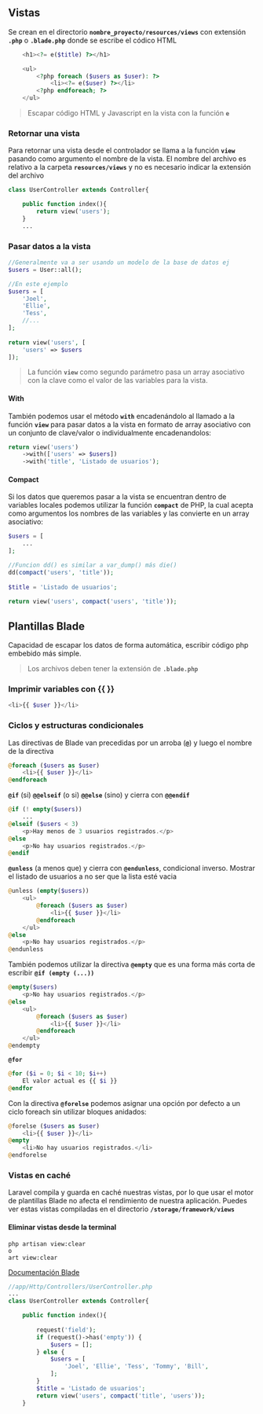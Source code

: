 ##  Vistas

Se crean en el directorio **`nombre_proyecto/resources/views`** con extensión **`.php`** o **`.blade.php`** donde se escribe el códico HTML

```php
    <h1><?= e($title) ?></h1>

    <ul>
        <?php foreach ($users as $user): ?>
            <li><?= e($user) ?></li>
        <?php endforeach; ?>
    </ul>
```
> Escapar código HTML y Javascript en la vista con la función **`e`**

### Retornar una vista

Para retornar una vista desde el controlador se llama a la función **`view`** pasando como argumento el nombre de la vista. El nombre del archivo es relativo a la carpeta **`resources/views`** y no es necesario indicar la extensión del archivo

```php
class UserController extends Controller{

	public function index(){
		return view('users');
	}
	...
```

### Pasar datos a la vista

```php
//Generalmente va a ser usando un modelo de la base de datos ej
$users = User::all();

//En este ejemplo
$users = [
    'Joel',
    'Ellie',
    'Tess',
    //...
];
 
return view('users', [
    'users' => $users
]);
```
>La función **`view`** como segundo parámetro pasa un array asociativo con la clave como el valor de las variables para la vista.

#### With
También podemos usar el método **`with`** encadenándolo al llamado a la función **`view`** para pasar datos a la vista en formato de array asociativo con un conjunto de clave/valor o individualmente encadenandolos:


```php
return view('users')
	->with(['users' => $users])
	->with('title', 'Listado de usuarios');
```

#### Compact
Si los datos que queremos pasar a la vista se encuentran dentro de variables locales podemos utilizar la función **`compact`** de PHP,  la cual acepta como argumentos los nombres de las variables y las convierte en un array asociativo:

```php
$users = [
    ...
];

//Funcion dd() es similar a var_dump() más die()
dd(compact('users', 'title'));
 
$title = 'Listado de usuarios';
 
return view('users', compact('users', 'title'));
```


## Plantillas Blade
Capacidad de escapar los datos de forma automática, escribir código php embebido más simple.
> Los archivos deben tener la extensión de **`.blade.php`**

### Imprimir variables con {{ }}
```php
<li>{{ $user }}</li>
```

### Ciclos y estructuras condicionales
Las directivas de Blade van precedidas por un arroba (**`@`**) y luego el nombre de la directiva


```php
@foreach ($users as $user)
    <li>{{ $user }}</li>
@endforeach
```

**`@if`** (si) **`@@elseif`** (o si) **`@@else`** (sino) y cierra con **`@@endif`**
```php
@if (! empty($users))
    ...
@elseif ($users < 3)
    <p>Hay menos de 3 usuarios registrados.</p>
@else
    <p>No hay usuarios registrados.</p>
@endif
```

**`@unless`** (a menos que) y cierra con  **`@endunless`**, condicional inverso. Mostrar el listado de usuarios a no ser que la lista esté vacia
```php
@unless (empty($users))
    <ul>
        @foreach ($users as $user)
            <li>{{ $user }}</li>
        @endforeach
    </ul>
@else
    <p>No hay usuarios registrados.</p>
@endunless
```

También podemos utilizar la directiva **`@empty`** que es una forma más corta de escribir **`@if (empty (...))`**

```php
@empty($users)
    <p>No hay usuarios registrados.</p>
@else
    <ul>
        @foreach ($users as $user)
            <li>{{ $user }}</li>
        @endforeach
    </ul>
@endempty
```

**`@for`**
```php
@for ($i = 0; $i < 10; $i++)
    El valor actual es {{ $i }}
@endfor
```

Con la directiva **`@forelse`** podemos asignar una opción por defecto a un ciclo foreach sin utilizar bloques anidados:
```php
@forelse ($users as $user)
    <li>{{ $user }}</li>
@empty
    <li>No hay usuarios registrados.</li>
@endforelse
```

### Vistas en caché
Laravel compila y guarda en caché nuestras vistas, por lo que usar el motor de plantillas Blade no afecta el rendimiento de nuestra aplicación. Puedes ver estas vistas compiladas en el directorio **`/storage/framework/views`**

#### Eliminar vistas desde la terminal
```
php artisan view:clear
o
art view:clear
```

[Documentación Blade](https://laravel.com/docs/5.5/blade)





```php
//app/Http/Controllers/UserController.php
...
class UserController extends Controller{

    public function index(){
	
        request('field');
        if (request()->has('empty')) {
            $users = [];
        } else {
            $users = [
                'Joel', 'Ellie', 'Tess', 'Tommy', 'Bill',
            ];
        }
        $title = 'Listado de usuarios';
        return view('users', compact('title', 'users'));
    }
```